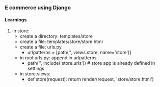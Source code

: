 ### E commerce using Django

#### Learnings
1. in store:
    - create a directory: templates/store
    - create a file: templates/store/store.html
    - create a file: urls.py
        -   urlpatterns = [path('', views.store, name='store')]
    - in root urls.py: append in urlpatterns
        - path('', include('store.urls')) # store app is already defined in settings 
    - in store.views:
        - def store(request): return render(request, 'store/store.html')